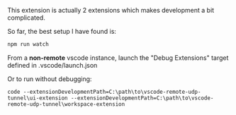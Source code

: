 
This extension is actually 2 extensions which makes development a bit complicated.

So far, the best setup I have found is:

```bash
npm run watch
```

From a **non-remote** vscode instance, launch the "Debug Extensions" target defined in .vscode/launch.json

Or to run without debugging:
```
code --extensionDevelopmentPath=C:\path\to\vscode-remote-udp-tunnel\ui-extension --extensionDevelopmentPath=C:\path\to\vscode-remote-udp-tunnel\workspace-extension
```
